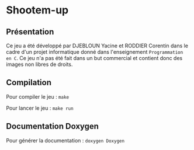 # Shootem-up

## Présentation
Ce jeu a été développé par DJEBLOUN Yacine et RODDIER Corentin dans le cadre d'un projet informatique donné dans l'enseignement `Programmation en C`. Ce jeu n'a pas été fait dans un but commercial et contient donc des images non libres de droits.

## Compilation
Pour compiler le jeu : `make`

Pour lancer le jeu : `make run` 

## Documentation Doxygen
Pour générer la documentation : ``doxygen Doxygen``
